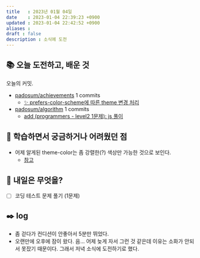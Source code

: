 ```yaml
---
title   : 2023년 01월 04일 
date    : 2023-01-04 22:39:23 +0900
updated : 2023-01-04 22:42:52 +0900
aliases : 
draft : false
description : 소식에 도전
---
```

## 📚 오늘 도전하고, 배운 것

<!-- commit -->
오늘의 커밋.
- [padosum/achievements](https://github.com/padosum/achievements) 1 commits
  - [✨ prefers-color-scheme에 따른 theme 변경 처리](https://github.com/padosum/achievements/commit/f05c3f31e7bd871a026217dcbc5066f74d2b73d8)
- [padosum/algorithm](https://github.com/padosum/algorithm) 1 commits
  - [add (programmers - level2 1문제): js 풀이](https://github.com/padosum/algorithm/commit/ed82b6f1727df0ff9a98a90b81caf8480db885da)
<!-- commitstop -->

## 🤔 학습하면서 궁금하거나 어려웠던 점

- 어제 알게된 theme-color는 좀 강렬한(?) 색상만 가능한 것으로 보인다.
  - [참고](https://stackoverflow.com/questions/69496801/why-doesnt-safari-15-on-desktop-respect-my-theme-color-setting)

## 🌅 내일은 무엇을?
- [ ] 코딩 테스트 문제 풀기 (1문제)

## ✒️ log
- 좀 걷다가 컨디션이 안좋아서 5분만 뛰었다.
- 오랜만에 오후에 잠이 왔다. 음... 어제 늦게 자서 그런 것 같은데 이유는 소화가 안되서 못잤기 때문이다. 그래서 저녁 소식에 도전하기로 했다.

